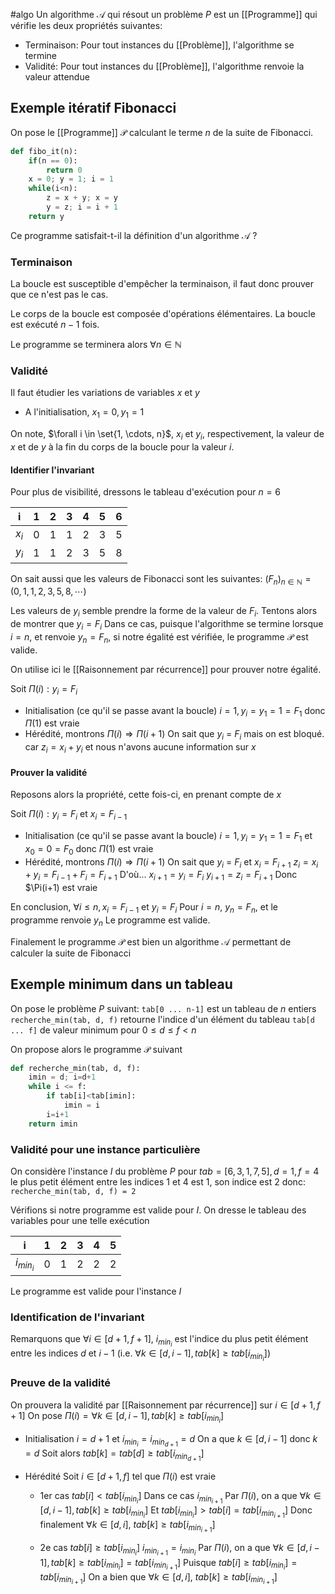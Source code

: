 #algo
Un algorithme $\mathcal{A}$ qui résout un problème $P$ est un [[Programme]] qui vérifie les deux propriétés suivantes:

- Terminaison: Pour tout instances du [[Problème]], l'algorithme se termine
- Validité: Pour tout instances du [[Problème]], l'algorithme renvoie la valeur attendue

## Exemple itératif Fibonacci

On pose le [[Programme]] $\mathcal{P}$ calculant le terme $n$ de la suite de Fibonacci.
```python
def fibo_it(n):
	if(n == 0):
		return 0
	x = 0; y = 1; i = 1
	while(i<n):
		z = x + y; x = y
		y = z; i = i + 1
	return y 
```

Ce programme satisfait-t-il la définition d'un algorithme $\mathcal{A}$ ?

### Terminaison
La boucle est susceptible d'empêcher la terminaison, il faut donc prouver que ce n'est pas le cas.

Le corps de la boucle est composée d'opérations élémentaires.
La boucle est exécuté $n-1$ fois.

Le programme se terminera alors $\forall n \in \mathbb{N}$

### Validité

Il faut étudier les variations de variables $x$ et $y$

- A l'initialisation, $x_1 = 0, y_1 =1$

On note, $\forall i \in \set{1, \cdots, n}$, $x_i$ et $y_i$, respectivement, la valeur de $x$ et de $y$ à la fin du corps de la boucle pour la valeur $i$.

#### Identifier l'invariant

Pour plus de visibilité, dressons le tableau d'exécution pour $n =6$ 

| i | 1 | 2 | 3 | 4 | 5 | 6 |
| ---- | ---- | ---- | ---- | ---- | ---- | ---- |
| $x_i$ | 0 | 1 | 1 | 2 | 3 | 5 |
| $y_i$ | 1 | 1 | 2 | 3 | 5 | 8 |
On sait aussi que les valeurs de Fibonacci sont les suivantes:
$(F_n)_{n \in \mathbb{N}} = (0, 1, 1, 2, 3, 5, 8, \cdots)$


Les valeurs de $y_i$ semble prendre la forme de la valeur de $F_i$. Tentons alors de montrer que $y_i = F_i$
Dans ce cas, puisque l'algorithme se termine lorsque $i = n$, et renvoie $y_n =F_n$, si notre égalité est vérifiée, le programme $\mathcal{P}$ est valide.

On utilise ici le [[Raisonnement par récurrence]] pour prouver notre égalité.

Soit $\Pi(i) : y_i = F_i$

- Initialisation (ce qu'il se passe avant la boucle) $i=1, y_i = y_1 = 1= F_1$ donc $\Pi(1)$ est vraie
- Hérédité, montrons $\Pi(i) \Rightarrow \Pi(i+1)$
	On sait que $y_i$ = $F_i$ mais on est bloqué. car $z_i = x_i + y_i$ et nous n'avons aucune information sur $x$


#### Prouver la validité
Reposons alors la propriété, cette fois-ci, en prenant compte de $x$

Soit $\Pi(i) : y_i = F_i$ et $x_i = F_{i-1}$
- Initialisation (ce qu'il se passe avant la boucle) $i=1, y_i = y_1 = 1= F_1$ et $x_0 = 0 =F_0$ donc $\Pi(1)$ est vraie
- Hérédité, montrons $\Pi(i) \Rightarrow \Pi(i+1)$
	On sait que $y_i$ = $F_i$ et $x_i = F_{i+1}$
	$z_i =x_i + y_i = F_{i-1}+F_i = F_{i+1}$
	D'où...
	$x_{i+1} = y_i = F_i$
	$y_{i+1} = z_i = F_{i+1}$
	Donc $\Pi(i+1) est vraie

En conclusion, $\forall i \leq n, x_i = F_{i-1}$ et $y_i = F_i$
Pour $i=n$, $y_n = F_n$, et le programme renvoie $y_n$
Le programme est valide.

Finalement le programme $\mathcal{P}$ est bien un algorithme $\mathcal{A}$ permettant de calculer la suite de Fibonacci


## Exemple minimum dans un tableau

On pose le problème $P$ suivant:
`tab[0 ... n-1]` est un tableau de $n$ entiers
`recherche_min(tab, d, f)` retourne l'indice d'un élément du tableau `tab[d ... f]` de valeur minimum pour $0 \leq d \leq f <n$

On propose alors le programme $\mathcal{P}$ suivant
```python
def recherche_min(tab, d, f):
	imin = d; i=d+1
	while i <= f:
		if tab[i]<tab[imin]:
			imin = i
		i=i+1
	return imin
```

### Validité pour une instance particulière
On considère l'instance $I$ du problème $P$ pour $tab=[6, 3, 1, 7, 5], d=1, f=4$
le plus petit élément entre les indices 1 et 4 est 1, son indice est 2 donc:
`recherche_min(tab, d, f) = 2`

Vérifions si notre programme est valide pour $I$.
On dresse le tableau des variables pour une telle exécution

| i      | 1 | 2 | 3 | 4 | 5 |
|--------|---|---|---|---|---|
| $i_{min_i}$ | 0 | 1 | 2 | 2 | 2 |
Le programme est valide pour l'instance $I$

### Identification de l'invariant

Remarquons que $\forall i \in [d+1, f+1]$, $i_{min_i}$ est l'indice du plus petit élément entre les indices $d$ et $i-1$ (i.e. $\forall k \in [d, i-1], tab[k] \geq tab[i_{min_i}]$)

### Preuve de la validité

On prouvera la validité par [[Raisonnement par récurrence]] sur $i \in [d+1, f+1]$
On pose $\Pi(i) = \forall k \in [d, i-1], tab[k] \geq tab[i_{min_i}]$

- Initialisation
	$i=d+1$ et $i_{min_i}=i_{min_{d+1}} = d$
	On a que $k \in [d, i-1]$ donc $k = d$
	Soit alors $tab[k] = tab[d] \geq tab[i_{min_{d+1}}]$ 

- Hérédité
	Soit $i \in [d+1, f]$ tel que $\Pi(i)$ est vraie
	- 1er cas $tab[i] < tab[i_{min_i}]$
		Dans ce cas $i_{min_{i+1}}$
		Par $\Pi(i)$, on a que $\forall k \in [d, i-1], tab[k] \geq tab[i_{min_i}]$
		Et $tab[i_{min_i}] > tab[i] = tab[i_{min_{i+1}}]$
		Donc finalement $\forall k \in [d, i]$, $tab[k] \geq tab[i_{min_{i+1}}]$

	- 2e cas $tab[i] \geq tab[i_{min_i}]$
		$i_{min_{i+1}} = i_{min_i}$
		Par $\Pi(i)$, on a que $\forall k \in [d, i-1], tab[k] \geq tab[i_{min_i}] = tab[i_{min_{i+1}}]$
		Puisque $tab[i] \geq tab[i_{min_i}] = tab[i_{min_{i+1}}]$ 
		On a bien que $\forall k \in [d, i]$, $tab[k] \geq tab[i_{min_{i+1}}]$
